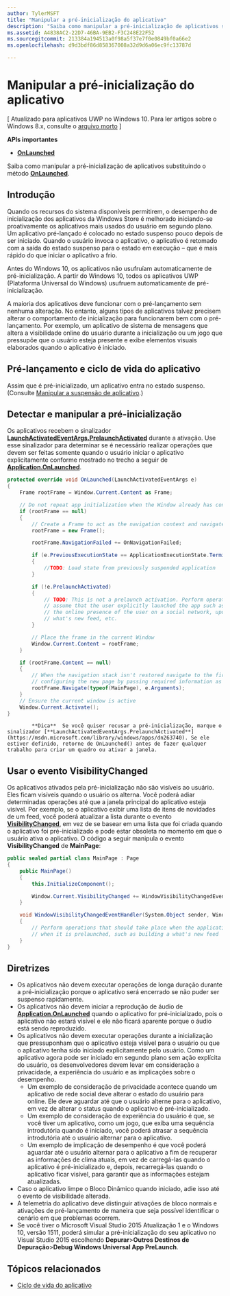 ```yaml
---
author: TylerMSFT
title: "Manipular a pré-inicialização do aplicativo"
description: "Saiba como manipular a pré-inicialização de aplicativos substituindo o método OnLaunched."
ms.assetid: A4838AC2-22D7-46BA-9EB2-F3C248E22F52
ms.sourcegitcommit: 213384a194513a0f98a5f37e7f0e0849bf0a66e2
ms.openlocfilehash: d9d3bdf86d858367008a32d9d6a06ec9fc13787d

---
```


# Manipular a pré-inicialização do aplicativo


\[ Atualizado para aplicativos UWP no Windows 10. Para ler artigos sobre o Windows 8.x, consulte o [arquivo morto](http://go.microsoft.com/fwlink/p/?linkid=619132) \]


**APIs importantes**

-   [**OnLaunched**](https://msdn.microsoft.com/library/windows/apps/br242335)

Saiba como manipular a pré-inicialização de aplicativos substituindo o método [**OnLaunched**](https://msdn.microsoft.com/library/windows/apps/br242335).

## Introdução


Quando os recursos do sistema disponíveis permitirem, o desempenho de inicialização dos aplicativos da Windows Store é melhorado iniciando-se proativamente os aplicativos mais usados do usuário em segundo plano. Um aplicativo pré-lançado é colocado no estado suspenso pouco depois de ser iniciado. Quando o usuário invoca o aplicativo, o aplicativo é retomado com a saída do estado suspenso para o estado em execução – que é mais rápido do que iniciar o aplicativo a frio.

Antes do Windows 10, os aplicativos não usufruíam automaticamente de pré-inicialização. A partir do Windows 10, todos os aplicativos UWP (Plataforma Universal do Windows) usufruem automaticamente de pré-inicialização.

A maioria dos aplicativos deve funcionar com o pré-lançamento sem nenhuma alteração. No entanto, alguns tipos de aplicativos talvez precisem alterar o comportamento de inicialização para funcionarem bem com o pré-lançamento. Por exemplo, um aplicativo de sistema de mensagens que altera a visibilidade online do usuário durante a inicialização ou um jogo que pressupõe que o usuário esteja presente e exibe elementos visuais elaborados quando o aplicativo é iniciado.

## Pré-lançamento e ciclo de vida do aplicativo


Assim que é pré-inicializado, um aplicativo entra no estado suspenso. (Consulte [Manipular a suspensão de aplicativo](suspend-an-app.md).)

## Detectar e manipular a pré-inicialização


Os aplicativos recebem o sinalizador [**LaunchActivatedEventArgs.PrelaunchActivated**](https://msdn.microsoft.com/library/windows/apps/dn263740) durante a ativação. Use esse sinalizador para determinar se é necessário realizar operações que devem ser feitas somente quando o usuário iniciar o aplicativo explicitamente conforme mostrado no trecho a seguir de [**Application.OnLaunched**](https://msdn.microsoft.com/library/windows/apps/br242335).

```cs
protected override void OnLaunched(LaunchActivatedEventArgs e)
{
    Frame rootFrame = Window.Current.Content as Frame;

    // Do not repeat app initialization when the Window already has content - rather just ensure that the window is active
    if (rootFrame == null)
    {
        // Create a Frame to act as the navigation context and navigate to the first page
        rootFrame = new Frame();

        rootFrame.NavigationFailed += OnNavigationFailed;

        if (e.PreviousExecutionState == ApplicationExecutionState.Terminated)
        {
            //TODO: Load state from previously suspended application
        }

        if (!e.PrelaunchActivated)
        {
            // TODO: This is not a prelaunch activation. Perform operations which
            // assume that the user explicitly launched the app such as updating
            // the online presence of the user on a social network, updating a
            // what's new feed, etc.
        }

        // Place the frame in the current Window
        Window.Current.Content = rootFrame;
    }

    if (rootFrame.Content == null)
    {
        // When the navigation stack isn't restored navigate to the first page,
        // configuring the new page by passing required information as a navigation parameter
        rootFrame.Navigate(typeof(MainPage), e.Arguments);
    }
    // Ensure the current window is active
    Window.Current.Activate();
}
```


            **Dica**  Se você quiser recusar a pré-inicialização, marque o sinalizador [**LaunchActivatedEventArgs.PrelaunchActivated**](https://msdn.microsoft.com/library/windows/apps/dn263740). Se ele estiver definido, retorne de OnLaunched() antes de fazer qualquer trabalho para criar um quadro ou ativar a janela.

 

## Usar o evento VisibilityChanged


Os aplicativos ativados pela pré-inicialização não são visíveis ao usuário. Eles ficam visíveis quando o usuário os alterna. Você poderá adiar determinadas operações até que a janela principal do aplicativo esteja visível. Por exemplo, se o aplicativo exibir uma lista de itens de novidades de um feed, você poderá atualizar a lista durante o evento [**VisibilityChanged**](https://msdn.microsoft.com/library/windows/apps/hh702458), em vez de se basear em uma lista que foi criada quando o aplicativo foi pré-inicializado e pode estar obsoleta no momento em que o usuário ativa o aplicativo. O código a seguir manipula o evento **VisibilityChanged** de **MainPage**:

```cs
public sealed partial class MainPage : Page
{
    public MainPage()
    {
        this.InitializeComponent();

        Window.Current.VisibilityChanged += WindowVisibilityChangedEventHandler;
    }

    void WindowVisibilityChangedEventHandler(System.Object sender, Windows.UI.Core.VisibilityChangedEventArgs e)
    {
        // Perform operations that should take place when the application becomes visible rather than
        // when it is prelaunched, such as building a what's new feed
    }
}
```

## Diretrizes


-   Os aplicativos não devem executar operações de longa duração durante a pré-inicialização porque o aplicativo será encerrado se não puder ser suspenso rapidamente.
-   Os aplicativos não devem iniciar a reprodução de áudio de [**Application.OnLaunched**](https://msdn.microsoft.com/library/windows/apps/br242335) quando o aplicativo for pré-inicializado, pois o aplicativo não estará visível e ele não ficará aparente porque o áudio está sendo reproduzido.
-   Os aplicativos não devem executar operações durante a inicialização que pressuponham que o aplicativo esteja visível para o usuário ou que o aplicativo tenha sido iniciado explicitamente pelo usuário. Como um aplicativo agora pode ser iniciado em segundo plano sem ação explícita do usuário, os desenvolvedores devem levar em consideração a privacidade, a experiência do usuário e as implicações sobre o desempenho.
    -   Um exemplo de consideração de privacidade acontece quando um aplicativo de rede social deve alterar o estado do usuário para online. Ele deve aguardar até que o usuário alterne para o aplicativo, em vez de alterar o status quando o aplicativo é pré-inicializado.
    -   Um exemplo de consideração de experiência do usuário é que, se você tiver um aplicativo, como um jogo, que exiba uma sequência introdutória quando é iniciado, você poderá atrasar a sequência introdutória até o usuário alternar para o aplicativo.
    -   Um exemplo de implicação de desempenho é que você poderá aguardar até o usuário alternar para o aplicativo a fim de recuperar as informações de clima atuais, em vez de carregá-las quando o aplicativo é pré-inicializado e, depois, recarregá-las quando o aplicativo ficar visível, para garantir que as informações estejam atualizadas.
-   Caso o aplicativo limpe o Bloco Dinâmico quando iniciado, adie isso até o evento de visibilidade alterada.
-   A telemetria do aplicativo deve distinguir ativações de bloco normais e ativações de pré-lançamento de maneira que seja possível identificar o cenário em que problemas ocorrem.
-   Se você tiver o Microsoft Visual Studio 2015 Atualização 1 e o Windows 10, versão 1511, poderá simular a pré-inicialização do seu aplicativo no Visual Studio 2015 escolhendo **Depurar**&gt;**Outros Destinos de Depuração**&gt;**Debug Windows Universal App PreLaunch**.

## Tópicos relacionados

* [Ciclo de vida do aplicativo](app-lifecycle.md)

 

 



<!--HONumber=Jun16_HO5-->


